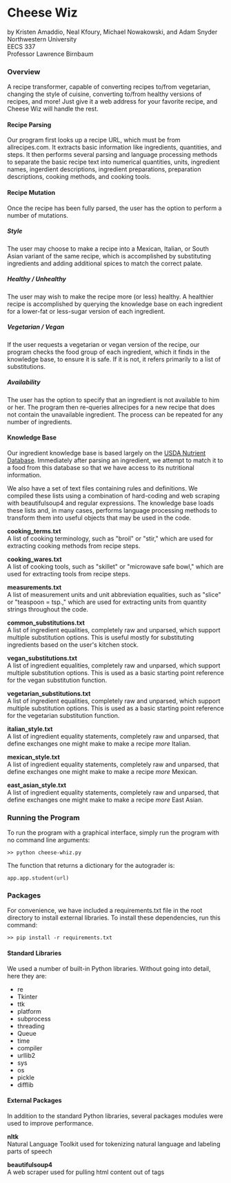 # Cheese Wiz
by Kristen Amaddio, Neal Kfoury, Michael Nowakowski, and Adam Snyder  
Northwestern University  
EECS 337  
Professor Lawrence Birnbaum

### Overview
A recipe transformer, capable of converting recipes to/from vegetarian, changing the style of cuisine, converting
to/from healthy versions of recipes, and more! Just give it a web address for your favorite recipe, and Cheese
Wiz will handle the rest.

#### Recipe Parsing
Our program first looks up a recipe URL, which must be from allrecipes.com. It extracts basic information like ingredients, quantities, and steps. It then performs several parsing and language processing methods to separate the basic recipe text into numerical quantities, units, ingredient names, ingerdient descriptions, ingredient preparations, preparation descriptions, cooking methods, and cooking tools.

#### Recipe Mutation
Once the recipe has been fully parsed, the user has the option to perform a number of mutations.

##### Style
The user may choose to make a recipe into a Mexican, Italian, or South Asian variant of the same recipe, which is accomplished by substituting ingredients and adding additional spices to match the correct palate.

##### Healthy / Unhealthy
The user may wish to make the recipe more (or less) healthy. A healthier recipe is accomplished by querying the knowledge base on each ingredient for a lower-fat or less-sugar version of each ingredient.

##### Vegetarian / Vegan
If the user requests a vegetarian or vegan version of the recipe, our program checks the food group of each ingredient, which it finds in the knowledge base, to ensure it is safe. If it is not, it refers primarily to a list of substitutions.

##### Availability
The user has the option to specify that an ingredient is not available to him or her. The program then re-queries allrecipes for a new recipe that does not contain the unavailable ingredient. The process can be repeated for any number of ingredients.

#### Knowledge Base
Our ingredient knowledge base is based largely on the [USDA Nutrient Database](http://ndb.nal.usda.gov/ndb/search/list). Immediately after parsing an ingredient, we attempt to match it to a food from this database so that we have access to its nutritional information.

We also have a set of text files containing rules and definitions. We compiled these lists using a combination of hard-coding and web scraping with beautifulsoup4 and regular expressions. The knowledge base loads these lists and, in many cases, performs language processing methods to transform them into useful objects that may be used in the code.

**cooking_terms.txt**  
A list of cooking terminology, such as "broil" or "stir," which are used for extracting cooking methods from recipe steps.

**cooking_wares.txt**  
A list of cooking tools, such as "skillet" or "microwave safe bowl," which are used for extracting tools from recipe steps.

**measurements.txt**  
A list of measurement units and unit abbreviation equalities, such as "slice" or "teaspoon = tsp.," which are used for extracting units from quantity strings throughout the code.

**common_substitutions.txt**  
A list of ingredient equalities, completely raw and unparsed, which support multiple substitution options. This is useful mostly for substituting ingredients based on the user's kitchen stock.

**vegan_substitutions.txt**  
A list of ingredient equalities, completely raw and unparsed, which support multiple substitution options. This is used as a basic starting point reference for the vegan substitution function.

**vegetarian_substitutions.txt**  
A list of ingredient equalities, completely raw and unparsed, which support multiple substitution options. This is used as a basic starting point reference for the vegetarian substitution function.

**italian_style.txt**  
A list of ingredient equality statements, completely raw and unparsed, that define exchanges one might make to make a recipe *more* Italian.

**mexican_style.txt**  
A list of ingredient equality statements, completely raw and unparsed, that define exchanges one might make to make a recipe *more* Mexican.

**east_asian_style.txt**  
A list of ingredient equality statements, completely raw and unparsed, that define exchanges one might make to make a recipe *more* East Asian.

### Running the Program
To run the program with a graphical interface, simply run the program with no command line arguments:  
```
>> python cheese-whiz.py
```
The function that returns a dictionary for the autograder is:
```
app.app.student(url)
```
### Packages
For convenience, we have included a requirements.txt file in the root directory to install external libraries. To install these dependencies, run this command:
```
>> pip install -r requirements.txt
```

#### Standard Libraries
We used a number of built-in Python libraries. Without going into detail, here they are:
* re
* Tkinter
* ttk
* platform
* subprocess
* threading
* Queue
* time
* compiler
* urllib2
* sys
* os
* pickle
* difflib

#### External Packages
In addition to the standard Python libraries, several packages modules were used to improve performance.

**nltk**  
Natural Language Toolkit used for tokenizing natural language and labeling parts of speech

**beautifulsoup4**  
A web scraper used for pulling html content out of tags
